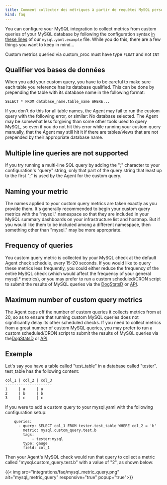 ```yaml
---
title: Comment collecter des métriques à partir de requêtes MySQL personnalisées
kind: faq
---
```


You can configure your MySQL integration to collect metrics from custom queries of your MySQL database by following the configuration syntax [in these lines][1] of our `mysql.yaml.example` file. While you do this, there are a few things you want to keep in mind...

<div class="alert alert-warning">
Custom metrics queried via custom_proc must have type <code>FLOAT</code> and not <code>INT</code>
</div>

## Qualifier vos bases de données

When you add your custom query, you have to be careful to make sure each table you reference has its database qualified. This can be done by prepending the table with its database name in the following format:
```
SELECT * FROM database_name.table_name WHERE...
```

If you don't do this for all table names, the Agent may fail to run the custom query with the following error, or similar: No database selected. The Agent may be somewhat less forgiving than some other tools used to query MySQL, so even if you do not hit this error while running your custom query manually, that the Agent may still hit it if there are tables/views that are not prepended by their appropriate database name.

## Multiple line queries are not supported

If you try running a multi-line SQL query by adding the ";" character to your configuration's "query" string, only that part of the query string that least up to the first ";" is used by the Agent for the custom query.

## Naming your metric

The names applied to your custom query metrics are taken exactly as you provide them. It's generally recommended to begin your custom query metrics with the "mysql." namespace so that they are included in your MySQL summary dashboards on your infrastructure list and hostmap. But if you would like them to be included among a different namespace, then something other than "mysql." may be more appropriate.

## Frequency of queries

You custom query metric is collected by your MySQL check at the default Agent check schedule, every 15-20 seconds. If you would like to query these metrics less frequently, you could either reduce the frequency of the entire MySQL check (which would affect the frequency of your general mysql.* metrics), or you may prefer to run a custom scheduled/CRON script to submit the results of MySQL queries via the [DogStatsD][2] or [API][3].

## Maximum number of custom query metrics

The Agent caps off the number of custom queries it collects metrics from at 20, so as to ensure that running custom MySQL queries does not significantly delay its other scheduled checks. If you need to collect metrics from a great number of custom MySQL queries, you may prefer to run a custom scheduled/CRON script to submit the results of MySQL queries via the[DogStatsD][2] or [API][3].

## Exemple

Let's say you have a table called "test_table" in a database called "tester". test_table has the following content:
```
col_1 | col_2 | col_3
---------------------
1     | a     | a
2     | b     | b
3     | c     | c
```

If you were to add a custom query to your mysql.yaml with the following configuration setup:
```
    queries:
      - query: SELECT col_1 FROM tester.test_table WHERE col_2 = 'b'
        metric: mysql.custom_query.test.b
        tags:
            - tester:mysql
        type: gauge
        field: col_1
```

Then your Agent's MySQL check would run that query to collect a metric called "mysql.custom_query.test.b" with a value of "2", as shown below:

{{< img src="integrations/faq/mysql_metric_query.png" alt="mysql_metric_query" responsive="true" popup="true">}}

[1]: https://github.com/DataDog/dd-agent/blob/5.10.x/conf.d/mysql.yaml.example#L50-L66
[2]: /developers/dogstatsd
[3]: /api
